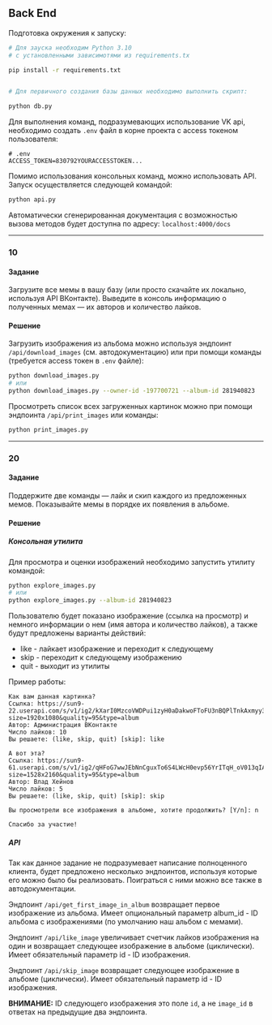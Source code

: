 ## Back End

Подготовка окружения к запуску:

```bash
# Для зауска необходим Python 3.10
# с установленными зависимотями из requirements.tx

pip install -r requirements.txt


# Для первичного создания базы данных необходимо выполнить скрипт:

python db.py
```

Для выполнения команд, подразумевающих использование VK api, необходимо создать `.env` файл в корне проекта с access токеном пользователя:

```env
# .env
ACCESS_TOKEN=830792YOURACCESSTOKEN...
```

Помимо использования консольных команд, можно использовать API. Запуск осуществляется следующей командой:

```bash
python api.py
```

Автоматически сгенерированная документация с возможностью вызова методов будет доступна по адресу: `localhost:4000/docs`

---

### 10

#### Задание

Загрузите все мемы в вашу базу (или просто скачайте их локально, используя API ВКонтакте). Выведите в консоль информацию о полученных мемах — их авторов и количество лайков.

#### Решение

Загрузить изображения из альбома можно используя эндпоинт `/api/download_images` (см. автодокументацию) или при помощи команды (требуется access токен в `.env` файле):

```bash
python download_images.py
# или
python download_images.py --owner-id -197700721 --album-id 281940823
```

Просмотреть список всех загруженных картинок можно при помощи эндпоинта `/api/print_images` или команды:

```bash
python print_images.py
```

---

### 20

#### Задание

Поддержите две команды — лайк и скип каждого из предложенных мемов. Показывайте мемы в порядке их появления в альбоме.

#### Решение

##### Консольная утилита

Для просмотра и оценки изображений необходимо запустить утилиту командой:

```bash
python explore_images.py
# или
python explore_images.py --album-id 281940823
```

Пользователю будет показано изображение (ссылка на просмотр) и немного информации о нем (имя автора и количество лайков), а также будут предложены варианты действий:

- like - лайкает изображение и переходит к следующему
- skip - переходит к следующему изображению
- quit - выходит из утилиты

Пример работы:

```
Как вам данная картинка?
Ссылка: https://sun9-22.userapi.com/s/v1/ig2/kXarI0MzcoVWDPui1zyH0aDakwoFToFU3nBQPlTnkAxmyy3MpCBi0Kp49d5iq48aI9MlFlKoj3S6H5typmUJhsRZ.jpg?size=1920x1080&quality=95&type=album
Автор: Администрация ВКонтакте
Число лайков: 10
Вы решаете: (like, skip, quit) [skip]: like

А вот эта?
Ссылка: https://sun9-61.userapi.com/s/v1/ig2/qHFoG7wwJEbNnCguxTo6S4LWcH0evp56YrITqH_oV013qIA1UjVScgZ0G3q49cRv5jZXcBJ6AekdLoV5sZyyQPcS.jpg?size=1528x2160&quality=95&type=album
Автор: Влад Хейнов
Число лайков: 5
Вы решаете: (like, skip, quit) [skip]: skip

Вы просмотрели все изображения в альбоме, хотите продолжить? [Y/n]: n

Спасибо за участие!
```

##### API

Так как данное задание не подразумевает написание полноценного клиента, будет предложено несколько эндпоинтов, используя которые его можно было бы реализовать. Поиграться с ними можно все также в автодокументации.

Эндпоинт `/api/get_first_image_in_album` возвращает первое изображение из альбома. Имеет опциональный параметр album_id - ID альбома с изображениями (по умолчанию наш альбом с мемами).

Эндпоинт `/api/like_image` увеличивает счетчик лайков изображения на один и возвращает следующее изображение в альбоме (циклически). Имеет обязательный параметр id - ID изображения.

Эндпоинт `/api/skip_image` возвращает следующее изображение в альбоме (циклически). Имеет обязательный параметр id - ID изображения.

**ВНИМАНИЕ:** ID следующего изображения это поле `id`, а не `image_id` в ответах на предыдущие два эндпоинта.
